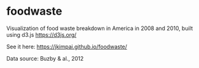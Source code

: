 # foodwaste
Visualization of food waste breakdown in America in 2008 and 2010, built using d3.js https://d3js.org/

See it here: https://jkimpai.github.io/foodwaste/

Data source: Buzby & al., 2012
